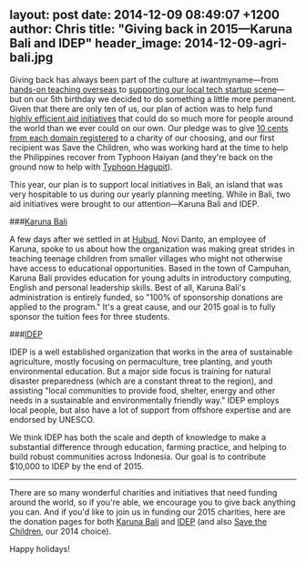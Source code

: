 layout: post
date: 2014-12-09 08:49:07 +1200
author: Chris
title: "Giving back in 2015—Karuna Bali and IDEP"
header_image: 2014-12-09-agri-bali.jpg
----

<!-- excerpt -->

Giving back has always been part of the culture at iwantmyname—from [hands-on teaching overseas ](https://iwantmyname.com/blog/2013/04/iwantmyname-helping-cambodian-schools.html) to [supporting our local tech startup scene](https://iwantmyname.com/blog/2014/05/lightning-strikes-twice-in-wellingtons-startup-scene.html)—but on our 5th birthday we decided to do something a little more permanent. Given that there are only ten of us, our plan of action was to help fund [highly efficient aid initiatives](http://charitynavigator.org/) that could do so much more for people around the world than we ever could on our own. Our pledge was to give [10 cents from each domain registered](https://iwantmyname.com/blog/2013/12/for-our-birthday-were-giving-back-and-you-should-too.html) to a charity of our choosing, and our first recipient was Save the Children, who was working hard at the time to help the Philippines recover from Typhoon Haiyan (and they're back on the ground now to help with [Typhoon Hagupit](http://www.savethechildren.org/site/c.8rKLIXMGIpI4E/b.6150549/)). 

This year, our plan is to support local initiatives in Bali, an island that was very hospitable to us during our yearly planning meeting. While in Bali, two aid initiatives were brought to our attention—Karuna Bali and IDEP. 

<!-- /excerpt -->

###[Karuna Bali](http://www.karunabali.com/)

A few days after we settled in at [Hubud](http://www.hubud.org/hubud-villa/), Novi Danto, an employee of Karuna, spoke to us about how the organization was making great strides in teaching teenage children from smaller villages who might not otherwise have access to educational opportunities. Based in the town of Campuhan, Karuna Bali provides education for young adults in introductory computing, English and personal leadership skills. Best of all, Karuna Bali's administration is entirely funded, so "100% of sponsorship donations are applied to the program." It's a great cause, and our 2015 goal is to fully sponsor the tuition fees for three students.

###[IDEP](http://www.idepfoundation.org/)

IDEP is a well established organization that works in the area of sustainable agriculture, mostly focusing on permaculture, tree planting, and youth environmental education. But a major side focus is training for natural disaster preparedness (which are a constant threat to the region), and assisting "local communities to provide food, shelter, energy and other needs in a sustainable and environmentally friendly way." IDEP employs local people, but also have a lot of support from offshore expertise and are endorsed by UNESCO.

We think IDEP has both the scale and depth of knowledge to make a substantial difference through education, farming practice, and helping to  build robust communities across Indonesia. Our goal is to contribute $10,000 to IDEP by the end of 2015. 

***

There are so many wonderful charities and initiatives that need funding around the world, so if you're able, we encourage you to give back anything you can. And if you'd like to join us in funding our 2015 charities, here are the donation pages for both [Karuna Bali](http://www.karunabali.com/index.php?section=5) and [IDEP](http://www.idepfoundation.org/howyoucanhelp/donatetoday) (and also [Save the Children](https://secure.savethechildren.org/site/c.8rKLIXMGIpI4E/b.6239401/k.C01C/Global_Action_Fund/apps/ka/sd/donor.asp), our 2014 choice). 

Happy holidays!

